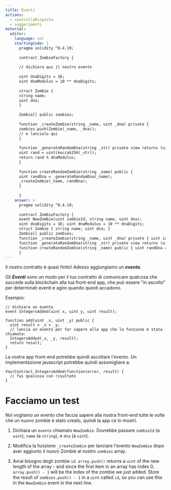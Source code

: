 ```yaml
---
title: Eventi
actions:
  - controllaRisposta
  - suggerimenti
material:
  editor:
    language: sol
    startingCode: |
      pragma solidity ^0.4.19;
      
      contract ZombieFactory {
      
      // dichiara qui il nostro evento
      
      uint dnaDigits = 16;
      uint dnaModulus = 10 ** dnaDigits;
      
      struct Zombie {
      string name;
      uint dna;
      }
      
      Zombie[] public zombies;
      
      function _createZombie(string _name, uint _dna) private {
      zombies.push(Zombie(_name, _dna));
      // e lancialo qui
      }
      
      function _generateRandomDna(string _str) private view returns (uint) {
      uint rand = uint(keccak256(_str));
      return rand % dnaModulus;
      }
      
      function createRandomZombie(string _name) public {
      uint randDna = _generateRandomDna(_name);
      _createZombie(_name, randDna);
      }
      
      }
    answer: >
      pragma solidity ^0.4.19;
      
      contract ZombieFactory {
      event NewZombie(uint zombieId, string name, uint dna);
      uint dnaDigits = 16; uint dnaModulus = 10 ** dnaDigits;
      struct Zombie { string name; uint dna; }
      Zombie[] public zombies;
      function _createZombie(string _name, uint _dna) private { uint id = zombies.push(Zombie(_name, _dna)) - 1; NewZombie(id, _name, _dna); }
      function _generateRandomDna(string _str) private view returns (uint) { uint rand = uint(keccak256(_str)); return rand % dnaModulus; }
      function createRandomZombie(string _name) public { uint randDna = _generateRandomDna(_name); _createZombie(_name, randDna); }
      }
---
```

Il nostro contratto è quasi finito! Adesso aggiungiamo un ***evento***.

Gli ***Eventi*** sono un modo per il tuo contratto di comunicare qualcosa che succede sulla blockchain alla tua front-end app, che può essere "in ascolto" per determinati eventi e agire quando questi accadono.

Esempio:

    // dichiara un evento
    event IntegersAdded(uint x, uint y, uint result);
    
    function add(uint _x, uint _y) public {
      uint result = _x + _y;
      // lancia un evento per far sapere alla app che la funzione è stata chiamata:
      IntegersAdded(_x, _y, result);
      return result;
    }
    

La vostra app front-end potrebbe quindi ascoltare l'evento. Un implementazione javascript potrebbe quindi assomigliare a:

    YourContract.IntegersAdded(function(error, result) { 
      // fai qualcosa con risultato
    }
    

# Facciamo un test

Noi vogliamo un evento che faccia sapere alla nostra front-end tutte le volte che un nuovo zombie è stato creato, quindi la app ce lo mostri.

1. Dichiara un `evento` chiamato `NewZombie`. Dovrebbe passare `zombieId` (a `uint`), `name` (a `string`), e `dna` (a `uint`).

2. Modifica la funzione `_createZombie` per lanciare l'evento `NewZombie` dopo aver aggiunto il nuovo Zombie al nostro `zombies` array.

3. Avrai bisogno degli zombie `id`. `array.push()` returns a `uint` of the new length of the array - and since the first item in an array has index 0, `array.push() - 1` will be the index of the zombie we just added. Store the result of `zombies.push() - 1` in a `uint` called `id`, so you can use this in the `NewZombie` event in the next line.